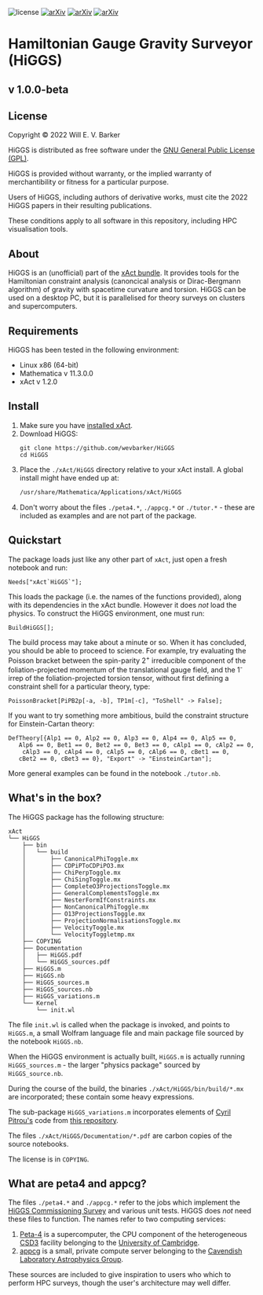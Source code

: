 ![license](https://img.shields.io/github/license/wevbarker/HiGGS)
[![arXiv](https://img.shields.io/badge/arXiv-1234.56789-b31b1b.svg)](https://arxiv.org/abs/paper-b)
[![arXiv](https://img.shields.io/badge/arXiv-1234.56789-b31b1b.svg)](https://arxiv.org/abs/paper-c)
[![arXiv](https://img.shields.io/badge/arXiv-2101.02645-b31b1b.svg)](https://arxiv.org/abs/2101.02645)

# Hamiltonian Gauge Gravity Surveyor (HiGGS)
## v 1.0.0-beta
## License

Copyright © 2022 Will E. V. Barker

HiGGS is distributed as free software under the [GNU General Public License (GPL)](https://www.gnu.org/licenses/gpl-3.0.en.html).

HiGGS is provided without warranty, or the implied warranty of merchantibility or fitness for a particular purpose.

Users of HiGGS, including authors of derivative works, must cite the 2022 HiGGS papers in their resulting publications.

These conditions apply to all software in this repository, including HPC visualisation tools.

## About

HiGGS is an (unofficial) part of the [xAct bundle](http://www.xact.es/). It provides tools for the Hamiltonian constraint analysis (canoncical analysis or Dirac-Bergmann algorithm) of gravity with spacetime curvature and torsion. HiGGS can be used on a desktop PC, but it is parallelised for theory surveys on clusters and supercomputers.

## Requirements 

HiGGS has been tested in the following environment:
- Linux x86 (64-bit)
- Mathematica v 11.3.0.0
- xAct v 1.2.0

## Install

1. Make sure you have [installed xAct](http://www.xact.es/download.html).
2. Download HiGGS:
	```bash, git
	git clone https://github.com/wevbarker/HiGGS
	cd HiGGS
	```
3. Place the `./xAct/HiGGS` directory relative to your xAct install. A global install might have ended up at: 
	```bash
	/usr/share/Mathematica/Applications/xAct/HiGGS
	```
4. Don't worry about the files `./peta4.*`, `./appcg.*` or `./tutor.*` - these are included as examples and are not part of the package.

## Quickstart 

The package loads just like any other part of `xAct`, just open a fresh notebook and run:
```wolfram
Needs["xAct`HiGGS`"];
```
This loads the package (i.e. the names of the functions provided), along with its dependencies in the xAct bundle. However it does _not_ load the physics. To construct the HiGGS environment, one must run:
```wolfram
BuildHiGGS[];
```
The build process may take about a minute or so. When it has concluded, you should be able to proceed to science. For example, try evaluating the Poisson bracket between the spin-parity 2<sup>+</sup> irreducible component of the foliation-projected momentum of the translational gauge field, and the 1<sup>-</sup> irrep of the foliation-projected torsion tensor, without first defining a constraint shell for a particular theory, type:
```wolfram
PoissonBracket[PiPB2p[-a, -b], TP1m[-c], "ToShell" -> False];
```
If you want to try something more ambitious, build the constraint structure for Einstein-Cartan theory:
```wolfram
DefTheory[{Alp1 == 0, Alp2 == 0, Alp3 == 0, Alp4 == 0, Alp5 == 0, 
   Alp6 == 0, Bet1 == 0, Bet2 == 0, Bet3 == 0, cAlp1 == 0, cAlp2 == 0,
    cAlp3 == 0, cAlp4 == 0, cAlp5 == 0, cAlp6 == 0, cBet1 == 0, 
   cBet2 == 0, cBet3 == 0}, "Export" -> "EinsteinCartan"];
```
More general examples can be found in the notebook `./tutor.nb`.

## What's in the box? 

The HiGGS package has the following structure:
```
xAct
└── HiGGS
    ├── bin
    │   └── build
    │       ├── CanonicalPhiToggle.mx
    │       ├── CDPiPToCDPiPO3.mx
    │       ├── ChiPerpToggle.mx
    │       ├── ChiSingToggle.mx
    │       ├── CompleteO3ProjectionsToggle.mx
    │       ├── GeneralComplementsToggle.mx
    │       ├── NesterFormIfConstraints.mx
    │       ├── NonCanonicalPhiToggle.mx
    │       ├── O13ProjectionsToggle.mx
    │       ├── ProjectionNormalisationsToggle.mx
    │       ├── VelocityToggle.mx
    │       └── VelocityToggletmp.mx
    ├── COPYING
    ├── Documentation
    │   ├── HiGGS.pdf
    │   └── HiGGS_sources.pdf
    ├── HiGGS.m
    ├── HiGGS.nb
    ├── HiGGS_sources.m
    ├── HiGGS_sources.nb
    ├── HiGGS_variations.m
    └── Kernel
        └── init.wl
```
The file `init.wl` is called when the package is invoked, and points to `HiGGS.m`, a small Wolfram language file and main package file sourced by the notebook `HiGGS.nb`. 

When the HiGGS environment is actually built, `HiGGS.m` is actually running `HiGGS_sources.m` - the larger "physics package" sourced by `HiGGS_source.nb`.

During the course of the build, the binaries `./xAct/HiGGS/bin/build/*.mx` are incorporated; these contain some heavy expressions.

The sub-package `HiGGS_variations.m` incorporates elements of [Cyril Pitrou's](https://github.com/CyrilPitrou) code from [this repository](https://github.com/xAct-contrib/examples).

The files `./xAct/HiGGS/Documentation/*.pdf` are carbon copies of the source notebooks.

The license is in `COPYING`.

## What are peta4 and appcg? 

The files `./peta4.*` and `./appcg.*` refer to the jobs which implement the [HiGGS Commissioning Survey](https://wevbarker.com/higgs.html) and various unit tests. HiGGS does _not_ need these files to function. The names refer to two computing services: 
1. [Peta-4](https://www.hpc.cam.ac.uk/systems/peta-4) is a supercomputer, the CPU component of the heterogeneous [CSD3](https://www.hpc.cam.ac.uk/high-performance-computing) facility belonging to the [University of Cambridge](https://www.cam.ac.uk/).
2. [appcg](https://www.astro.phy.cam.ac.uk/local/computing) is a small, private compute server belonging to the [Cavendish Laboratory Astrophysics Group]().

These sources are included to give inspiration to users who which to perform HPC surveys, though the user's architecture may well differ.
